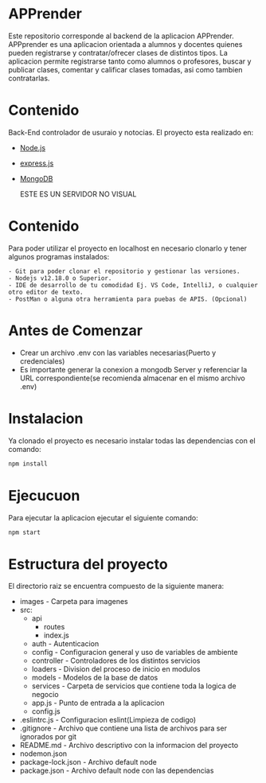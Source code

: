 # APPrender
Este repositorio corresponde al backend de la aplicacion APPrender. APPprender es una aplicacion orientada a alumnos y docentes quienes pueden registrarse y contratar/ofrecer clases de distintos tipos. La aplicacion permite registrarse tanto como alumnos o profesores, buscar y publicar clases, comentar y calificar clases tomadas, asi como tambien contratarlas.

# Contenido
Back-End controlador de usuraio y notocias. El proyecto esta realizado en:

- [Node.js](https://nodejs.org/es/)
- [express.js](https://expressjs.com/es/)
- [MongoDB](https://www.mongodb.com/es)

  ESTE ES UN SERVIDOR NO VISUAL
  
# Contenido
  Para poder utilizar el proyecto en localhost en necesario clonarlo y tener algunos programas instalados:
  
    - Git para poder clonar el repositorio y gestionar las versiones.
    - Nodejs v12.18.0 o Superior.
    - IDE de desarrollo de tu comodidad Ej. VS Code, IntelliJ, o cualquier otro editor de texto.
    - PostMan o alguna otra herramienta para puebas de APIS. (Opcional)
    

# Antes de Comenzar
 - Crear un archivo .env con las variables necesarias(Puerto y credenciales)
 - Es importante generar la conexion a mongodb Server y referenciar la URL correspondiente(se recomienda almacenar en el mismo archivo .env)
 
 # Instalacion

 Ya clonado el proyecto es necesario instalar todas las dependencias con el comando:

```bash
npm install
```

 # Ejecucuon

 Para ejecutar la aplicacion ejecutar el siguiente comando:

```bash
npm start
```

 # Estructura del proyecto
 El directorio raiz se encuentra compuesto de la siguiente manera:
  * images - Carpeta para imagenes
  * src:
    * api
      * routes
      * index.js
    * auth - Autenticacion
    * config - Configuracion general y uso de variables de ambiente
    * controller - Controladores de los distintos servicios
    * loaders - Division del proceso de inicio en modulos
    * models - Modelos de la base de datos
    * services - Carpeta de servicios que contiene toda la logica de negocio   
    * app.js - Punto de entrada a la aplicacion
    * config.js
  * .eslintrc.js - Configuracion eslint(Limpieza de codigo)
  * .gitignore - Archivo que contiene una lista de archivos para ser ignorados por git
  * README.md - Archivo descriptivo con la informacion del proyecto
  * nodemon.json 
  * package-lock.json - Archivo default node
  * package.json - Archivo default node con las dependencias
